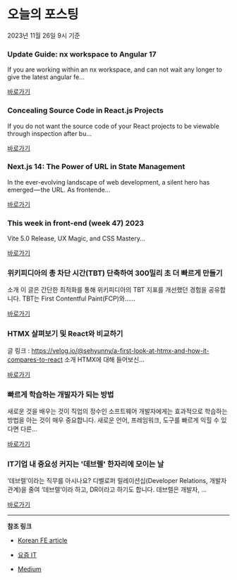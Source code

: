 # 오늘의 포스팅 
2023년 11월 26일 9시 기준 

### Update Guide: nx workspace to Angular 17 

 If you are working within an nx workspace, and can not wait any longer to give the latest angular fe... 

 [바로가기](https://medium.com/@marcelltech/update-guide-nx-workspace-to-angular-17-77af98c88895?responsesOpen=true&sortBy=REVERSE_CHRON&source=topic_portal_recommended_stories---------0-84----------frontend----------8ba53d7c_0b07_483b_9c23_46e015ae80af-------) 

### Concealing Source Code in React.js Projects 

 If you do not want the source code of your React projects to be viewable through inspection after bu... 

 [바로가기](https://medium.com/@onursakalli97/concealing-source-code-in-react-js-projects-856eed727705?responsesOpen=true&sortBy=REVERSE_CHRON&source=topic_portal_recommended_stories---------0-84----------reactjs----------1a720c1f_2815_44e7_a523_fab03e913423-------) 

### Next.js 14: The Power of URL in State Management 

 In the ever-evolving landscape of web development, a silent hero has emerged — the URL. As frontende... 

 [바로가기](https://medium.com/gogrow/next-js-14-the-power-of-url-in-state-management-7d38a4e34ca8?responsesOpen=true&sortBy=REVERSE_CHRON&source=topic_portal_recommended_stories---------0-84----------nextjs----------7e31e544_de77_4256_85e7_ce7508a5bb6d-------) 

### This week in front-end (week 47) 2023 

 Vite 5.0 Release, UX Magic, and CSS Mastery... 

 [바로가기](https://medium.com/jysktech/this-week-in-front-end-week-47-2023-dae874e3f1c7?responsesOpen=true&sortBy=REVERSE_CHRON&source=topic_portal_recommended_stories---------0-84----------front_end_development----------1953eea6_c688_4a20_bb7e_0e2490c49f5c-------) 

###  위키피디아의 총 차단 시간(TBT) 단축하여 300밀리 초 더 빠르게 만들기 

 소개 이 글은 간단한 최적화를 통해 위키피디아의 TBT 지표를 개선했던 경험을 공유합니다. TBT는 First Contentful Paint(FCP)와…... 

 [바로가기](https://kofearticle.substack.com/p/korean-fe-article-tbt-300) 

###   HTMX 살펴보기 및 React와 비교하기 

 글 링크 : https://velog.io/@sehyunny/a-first-look-at-htmx-and-how-it-compares-to-react 소개 HTMX에 대해 들어보신... 

 [바로가기](https://kofearticle.substack.com/p/korean-fe-article-htmx-react) 

### 빠르게 학습하는 개발자가 되는 방법 

 새로운 것을 배우는 것이 직업의 정수인 소프트웨어 개발자에게는 효과적으로 학습하는 방법을 아는 것이 매우 중요합니다. 새로운 언어, 프레임워크, 도구를 빠르게 익힐 수 있다면 다른... 

 [바로가기](https://yozm.wishket.com/magazine/detail/2334/) 

### IT기업 내 중요성 커지는 '데브렐' 한자리에 모이는 날 

 ‘데브렐’이라는 직무를 아시나요? 디벨로퍼 릴레이션십(Developer Relations, 개발자 관계)을 줄여 ‘데브렐’이라 하고, DR이라고 하기도 합니다. 데브렐은 개발자, ... 

 [바로가기](https://yozm.wishket.com/magazine/detail/2332/) 

---

**참조 링크**

- [Korean FE article](https://kofearticle.substack.com) 

- [요즘 IT](https://yozm.wishket.com/magazine) 

- [Medium](https://medium.com) 

